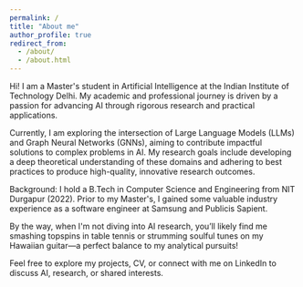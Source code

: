 ```yaml
---
permalink: /
title: "About me"
author_profile: true
redirect_from: 
  - /about/
  - /about.html
---
```


Hi! I am a Master's student in Artificial Intelligence at the Indian Institute of Technology Delhi. My academic and professional journey is driven by a passion for advancing AI through rigorous research and practical applications.

Currently, I am exploring the intersection of Large Language Models (LLMs) and Graph Neural Networks (GNNs), aiming to contribute impactful solutions to complex problems in AI. My research goals include developing a deep theoretical understanding of these domains and adhering to best practices to produce high-quality, innovative research outcomes.

Background: I hold a B.Tech in Computer Science and Engineering from NIT Durgapur (2022). Prior to my Master's, I gained some valuable industry experience as a software engineer at Samsung and Publicis Sapient.

By the way, when I'm not diving into AI research, you’ll likely find me smashing topspins in table tennis or strumming soulful tunes on my Hawaiian guitar—a perfect balance to my analytical pursuits!

Feel free to explore my projects, CV, or connect with me on LinkedIn to discuss AI, research, or shared interests.


